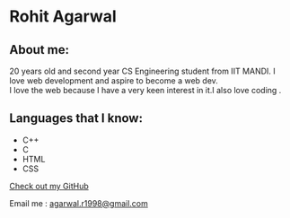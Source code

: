 # Rohit Agarwal

## About me:

20 years old and second year CS Engineering student from IIT MANDI. I love web development and aspire to become a web dev.  
I love the web because I have a very keen interest in it.I also love coding .

## Languages that I know:

- C++
- C
- HTML
- CSS

[Check out my GitHub](https://github.com/agarwalr98)

Email me : agarwal.r1998@gmail.com
